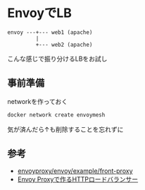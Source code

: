 # EnvoyでLB

```
envoy ---+--- web1 (apache)
         |
         +--- web2 (apache)
```

こんな感じで振り分けるLBをお試し

## 事前準備

networkを作っておく

```sh
docker network create envoymesh
```

気が済んだら↑も削除することを忘れずに

## 参考

- [envoyproxy/envoy/example/front-proxy](https://github.com/envoyproxy/envoy/tree/master/examples/front-proxy)
- [Envoy Proxyで作るHTTPロードバランサー](https://i-beam.org/2019/02/03/envoy-static-load-balancer/)
